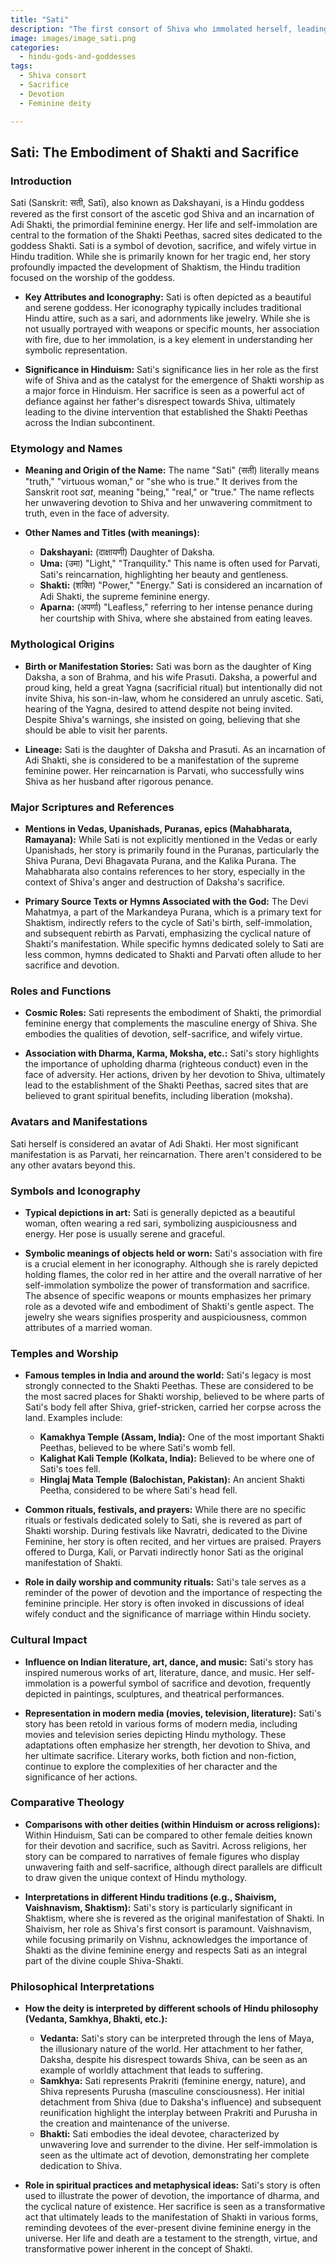 ```yaml
---
title: "Sati"
description: "The first consort of Shiva who immolated herself, leading to the formation of Shakti Peethas."
image: images/image_sati.png
categories:
  - hindu-gods-and-goddesses
tags:
  - Shiva consort
  - Sacrifice
  - Devotion
  - Feminine deity

---
```


## Sati: The Embodiment of Shakti and Sacrifice

### Introduction

Sati (Sanskrit: सती, Satī), also known as Dakshayani, is a Hindu goddess revered as the first consort of the ascetic god Shiva and an incarnation of Adi Shakti, the primordial feminine energy. Her life and self-immolation are central to the formation of the Shakti Peethas, sacred sites dedicated to the goddess Shakti. Sati is a symbol of devotion, sacrifice, and wifely virtue in Hindu tradition. While she is primarily known for her tragic end, her story profoundly impacted the development of Shaktism, the Hindu tradition focused on the worship of the goddess.

*   **Key Attributes and Iconography:** Sati is often depicted as a beautiful and serene goddess. Her iconography typically includes traditional Hindu attire, such as a sari, and adornments like jewelry. While she is not usually portrayed with weapons or specific mounts, her association with fire, due to her immolation, is a key element in understanding her symbolic representation.

*   **Significance in Hinduism:** Sati's significance lies in her role as the first wife of Shiva and as the catalyst for the emergence of Shakti worship as a major force in Hinduism. Her sacrifice is seen as a powerful act of defiance against her father's disrespect towards Shiva, ultimately leading to the divine intervention that established the Shakti Peethas across the Indian subcontinent.

###  Etymology and Names

*   **Meaning and Origin of the Name:** The name "Sati" (सती) literally means "truth," "virtuous woman," or "she who is true." It derives from the Sanskrit root *sat*, meaning "being," "real," or "true." The name reflects her unwavering devotion to Shiva and her unwavering commitment to truth, even in the face of adversity.

*   **Other Names and Titles (with meanings):**
    *   **Dakshayani:** (दाक्षायणी) Daughter of Daksha.
    *   **Uma:** (उमा) "Light," "Tranquility." This name is often used for Parvati, Sati's reincarnation, highlighting her beauty and gentleness.
    *   **Shakti:** (शक्ति) "Power," "Energy." Sati is considered an incarnation of Adi Shakti, the supreme feminine energy.
    *   **Aparna:** (अपर्णा) "Leafless," referring to her intense penance during her courtship with Shiva, where she abstained from eating leaves.

###  Mythological Origins

*   **Birth or Manifestation Stories:** Sati was born as the daughter of King Daksha, a son of Brahma, and his wife Prasuti. Daksha, a powerful and proud king, held a great Yagna (sacrificial ritual) but intentionally did not invite Shiva, his son-in-law, whom he considered an unruly ascetic. Sati, hearing of the Yagna, desired to attend despite not being invited. Despite Shiva's warnings, she insisted on going, believing that she should be able to visit her parents.

*   **Lineage:** Sati is the daughter of Daksha and Prasuti. As an incarnation of Adi Shakti, she is considered to be a manifestation of the supreme feminine power. Her reincarnation is Parvati, who successfully wins Shiva as her husband after rigorous penance.

###  Major Scriptures and References

*   **Mentions in Vedas, Upanishads, Puranas, epics (Mahabharata, Ramayana):** While Sati is not explicitly mentioned in the Vedas or early Upanishads, her story is primarily found in the Puranas, particularly the Shiva Purana, Devi Bhagavata Purana, and the Kalika Purana. The Mahabharata also contains references to her story, especially in the context of Shiva's anger and destruction of Daksha's sacrifice.

*   **Primary Source Texts or Hymns Associated with the God:** The Devi Mahatmya, a part of the Markandeya Purana, which is a primary text for Shaktism, indirectly refers to the cycle of Sati's birth, self-immolation, and subsequent rebirth as Parvati, emphasizing the cyclical nature of Shakti's manifestation. While specific hymns dedicated solely to Sati are less common, hymns dedicated to Shakti and Parvati often allude to her sacrifice and devotion.

###  Roles and Functions

*   **Cosmic Roles:** Sati represents the embodiment of Shakti, the primordial feminine energy that complements the masculine energy of Shiva. She embodies the qualities of devotion, self-sacrifice, and wifely virtue.

*   **Association with Dharma, Karma, Moksha, etc.:** Sati's story highlights the importance of upholding dharma (righteous conduct) even in the face of adversity. Her actions, driven by her devotion to Shiva, ultimately lead to the establishment of the Shakti Peethas, sacred sites that are believed to grant spiritual benefits, including liberation (moksha).

###  Avatars and Manifestations

Sati herself is considered an avatar of Adi Shakti. Her most significant manifestation is as Parvati, her reincarnation. There aren't considered to be any other avatars beyond this.

###  Symbols and Iconography

*   **Typical depictions in art:** Sati is generally depicted as a beautiful woman, often wearing a red sari, symbolizing auspiciousness and energy. Her pose is usually serene and graceful.

*   **Symbolic meanings of objects held or worn:** Sati's association with fire is a crucial element in her iconography. Although she is rarely depicted holding flames, the color red in her attire and the overall narrative of her self-immolation symbolize the power of transformation and sacrifice. The absence of specific weapons or mounts emphasizes her primary role as a devoted wife and embodiment of Shakti's gentle aspect. The jewelry she wears signifies prosperity and auspiciousness, common attributes of a married woman.

###  Temples and Worship

*   **Famous temples in India and around the world:** Sati's legacy is most strongly connected to the Shakti Peethas. These are considered to be the most sacred places for Shakti worship, believed to be where parts of Sati's body fell after Shiva, grief-stricken, carried her corpse across the land. Examples include:
    *   **Kamakhya Temple (Assam, India):** One of the most important Shakti Peethas, believed to be where Sati's womb fell.
    *   **Kalighat Kali Temple (Kolkata, India):** Believed to be where one of Sati's toes fell.
    *   **Hinglaj Mata Temple (Balochistan, Pakistan):** An ancient Shakti Peetha, considered to be where Sati's head fell.

*   **Common rituals, festivals, and prayers:** While there are no specific rituals or festivals dedicated solely to Sati, she is revered as part of Shakti worship. During festivals like Navratri, dedicated to the Divine Feminine, her story is often recited, and her virtues are praised. Prayers offered to Durga, Kali, or Parvati indirectly honor Sati as the original manifestation of Shakti.

*   **Role in daily worship and community rituals:** Sati's tale serves as a reminder of the power of devotion and the importance of respecting the feminine principle. Her story is often invoked in discussions of ideal wifely conduct and the significance of marriage within Hindu society.

###  Cultural Impact

*   **Influence on Indian literature, art, dance, and music:** Sati's story has inspired numerous works of art, literature, dance, and music. Her self-immolation is a powerful symbol of sacrifice and devotion, frequently depicted in paintings, sculptures, and theatrical performances.

*   **Representation in modern media (movies, television, literature):** Sati's story has been retold in various forms of modern media, including movies and television series depicting Hindu mythology. These adaptations often emphasize her strength, her devotion to Shiva, and her ultimate sacrifice. Literary works, both fiction and non-fiction, continue to explore the complexities of her character and the significance of her actions.

###  Comparative Theology

*   **Comparisons with other deities (within Hinduism or across religions):** Within Hinduism, Sati can be compared to other female deities known for their devotion and sacrifice, such as Savitri. Across religions, her story can be compared to narratives of female figures who display unwavering faith and self-sacrifice, although direct parallels are difficult to draw given the unique context of Hindu mythology.

*   **Interpretations in different Hindu traditions (e.g., Shaivism, Vaishnavism, Shaktism):** Sati's story is particularly significant in Shaktism, where she is revered as the original manifestation of Shakti. In Shaivism, her role as Shiva's first consort is paramount. Vaishnavism, while focusing primarily on Vishnu, acknowledges the importance of Shakti as the divine feminine energy and respects Sati as an integral part of the divine couple Shiva-Shakti.

###  Philosophical Interpretations

*   **How the deity is interpreted by different schools of Hindu philosophy (Vedanta, Samkhya, Bhakti, etc.):**
    *   **Vedanta:** Sati's story can be interpreted through the lens of Maya, the illusionary nature of the world. Her attachment to her father, Daksha, despite his disrespect towards Shiva, can be seen as an example of worldly attachment that leads to suffering.
    *   **Samkhya:** Sati represents Prakriti (feminine energy, nature), and Shiva represents Purusha (masculine consciousness). Her initial detachment from Shiva (due to Daksha's influence) and subsequent reunification highlight the interplay between Prakriti and Purusha in the creation and maintenance of the universe.
    *   **Bhakti:** Sati embodies the ideal devotee, characterized by unwavering love and surrender to the divine. Her self-immolation is seen as the ultimate act of devotion, demonstrating her complete dedication to Shiva.

*   **Role in spiritual practices and metaphysical ideas:** Sati's story is often used to illustrate the power of devotion, the importance of dharma, and the cyclical nature of existence. Her sacrifice is seen as a transformative act that ultimately leads to the manifestation of Shakti in various forms, reminding devotees of the ever-present divine feminine energy in the universe. Her life and death are a testament to the strength, virtue, and transformative power inherent in the concept of Shakti.

